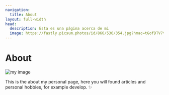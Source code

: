 ```yaml
---
navigation:
  title: About
layout: full-width
head:
  description: Esta es una página acerca de mi
  image: https://fastly.picsum.photos/id/866/536/354.jpg?hmac=tGofDTV7tl2rprappPzKFiZ9vDh5MKj39oa2D--gqhA
---
```

# About

![my image](../img/yo.jpg)

This is the about my personal page, here you will found articles and personal hobbies, for example develop. ✨
